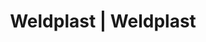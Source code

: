 ---
Filename: "eshop-products-variant125"
Link: "file:/Users/vinayakpatel/Downloads/www.weldplast.cz/eshop_products_compare/add/eshop-products-variant125"
product_name: "null"
product_id: "null"
title: "Weldplast | Weldplast"
product_desc: ""
product_specs: ""
product_downloads: ""
href: ""
p_desc_2: ""
accessories: ""
similar_products: ""
---